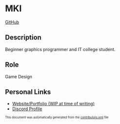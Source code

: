 # MKI
[GitHub](https://github.com/mikaib)
## Description
Beginner graphics programmer and IT college student.

## Role
Game Design


## Personal Links
- [Website/Portfolio (WIP at time of writing)](https://mki.sh)
- [Discord Profile](https://discord.com/users/792765286788628520)


<sup><sub>This document was automatically generated from the [contributors.xml](https://github.com/haxecollab/ludum-dare-56/blob/main/contributors.xml) file</sub></sup>